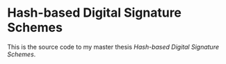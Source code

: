 # Hash-based Digital Signature Schemes

This is the source code to my master thesis *Hash-based Digital Signature Schemes*. 
